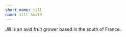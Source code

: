 ```yaml
---
short_name: jill
name: Jill Smith
---
```

Jill is an avid fruit grower based in the south of France.
